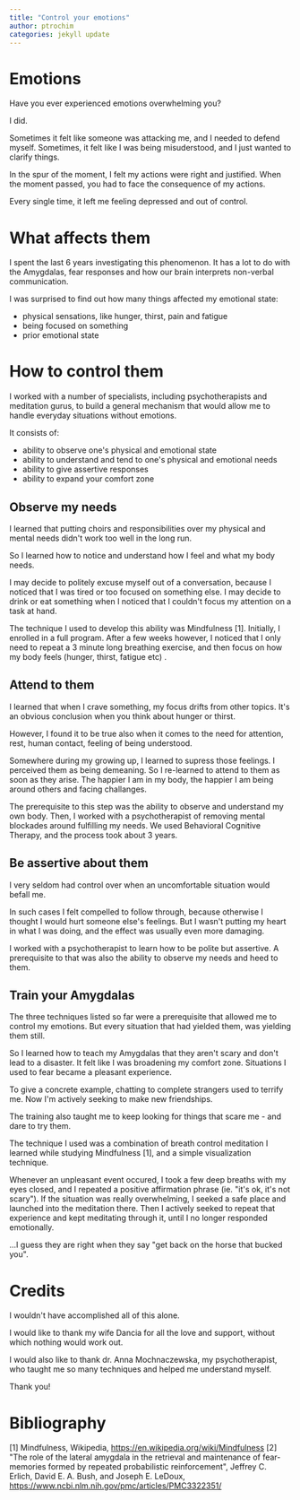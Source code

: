 ```yaml
---
title: "Control your emotions"
author: ptrochim
categories: jekyll update
---
```


# Emotions

Have you ever experienced emotions overwhelming you?

I did. 

Sometimes it felt like someone was attacking me, and I needed to defend myself.
Sometimes, it felt like I was being misuderstood, and I just wanted to clarify things.

In the spur of the moment, I felt my actions were right and justified.
When the moment passed, you had to face the consequence of my actions.

Every single time, it left me feeling depressed and out of control.

# What affects them

I spent the last 6 years investigating this phenomenon. It has a lot to do with the Amygdalas, fear responses and how our brain interprets non-verbal communication.

I was surprised to find out how many things affected my emotional state:
* physical sensations, like hunger, thirst, pain and fatigue
* being focused on something
* prior emotional state

# How to control them

I worked with a number of specialists, including psychotherapists and meditation gurus, to build a general mechanism that would allow me to handle everyday situations without emotions.

It consists of:
* ability to observe one's physical and emotional state
* ability to understand and tend to one's physical and emotional needs
* ability to give assertive responses
* ability to expand your comfort zone

## Observe my needs

I learned that putting choirs and responsibilities over my physical and mental needs didn't work too well in the long run.

So I learned how to notice and understand how I feel and what my body needs.

I may decide to politely excuse myself out of a conversation, because I noticed that I was tired or too focused on something else.
I may decide to drink or eat something when I noticed that I couldn't focus my attention on a task at hand.

The technique I used to develop this ability was Mindfulness [1].
Initially, I enrolled in a full program. After a few weeks however, I noticed that I only need to repeat a 3 minute long breathing exercise, and then focus on how my body feels (hunger, thirst, fatigue etc)
.

## Attend to them

I learned that when I crave something, my focus drifts from other topics.
It's an obvious conclusion when you think about hunger or thirst. 

However, I found it to be true also when it comes to the need for attention, rest, human contact, feeling of being understood.

Somewhere during my growing up, I learned to supress those feelings. I perceived them as being demeaning. So I re-learned to attend to them as soon as they arise.
The happier I am in my body, the happier I am being around others and facing challanges.

The prerequisite to this step was the ability to observe and understand my own body. Then, I worked with a psychotherapist of removing mental blockades around fulfilling my needs. We used Behavioral Cognitive Therapy, and the process took about 3 years.

## Be assertive about them

I very seldom had control over when an uncomfortable situation would befall me.

In such cases I felt compelled to follow through, because otherwise I thought I would hurt someone else's feelings. But I wasn't putting my heart in what I was doing, and the effect was usually even more damaging.

I worked with a psychotherapist to learn how to be polite but assertive.
A prerequisite to that was also the ability to observe my needs and heed to them.

## Train your Amygdalas

The three techniques listed so far were a prerequisite that allowed me to control my emotions.
But every situation that had yielded them, was yielding them still.

So I learned how to teach my Amygdalas that they aren't scary and don't lead to a disaster.
It felt like I was broadening my comfort zone. Situations I used to fear became a pleasant experience.

To give a concrete example, chatting to complete strangers used to terrify me. Now I'm actively seeking to make new friendships.

The training also taught me to keep looking for things that scare me - and dare to try them.

The technique I used was a combination of breath control meditation I learned while studying Mindfulness [1], and a simple visualization technique.

Whenever an unpleasant event occured, I took a few deep breaths with my eyes closed, and I repeated a positive affirmation phrase (ie. "it's ok, it's not scary"). 
If the situation was really overwhelming, I seeked a safe place and launched into the meditation there. 
Then I actively seeked to repeat that experience and kept meditating through it, until I no longer responded emotionally.

...I guess they are right when they say "get back on the horse that bucked you".

# Credits

I wouldn't have accomplished all of this alone.

I would like to thank my wife Dancia for all the love and support, without which nothing would work out.

I would also like to thank  dr. Anna Mochnaczewska, my psychotherapist, who taught me so many techniques and helped me understand myself.

Thank you!

# Bibliography

[1] Mindfulness, Wikipedia, https://en.wikipedia.org/wiki/Mindfulness
[2] "The role of the lateral amygdala in the retrieval and maintenance of fear-memories formed by repeated probabilistic reinforcement", Jeffrey C. Erlich, David E. A. Bush, and Joseph E. LeDoux, https://www.ncbi.nlm.nih.gov/pmc/articles/PMC3322351/